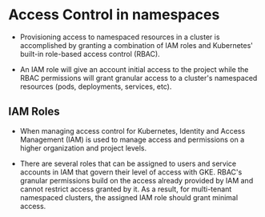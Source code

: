 # Access Control in namespaces
- Provisioning access to namespaced resources in a cluster is accomplished by granting a combination of IAM roles and Kubernetes' built-in role-based access control (RBAC).

- An IAM role will give an account initial access to the project while the RBAC permissions will grant granular access to a cluster's namespaced resources (pods, deployments, services, etc).

## IAM Roles

- When managing access control for Kubernetes, Identity and Access Management (IAM) is used to manage access and permissions on a higher organization and project levels.

- There are several roles that can be assigned to users and service accounts in IAM that govern their level of access with GKE. RBAC's granular permissions build on the access already provided by IAM and cannot restrict access granted by it. As a result, for multi-tenant namespaced clusters, the assigned IAM role should grant minimal access.
